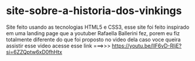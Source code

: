 # site-sobre-a-historia-dos-vinkings
Site feito usando as tecnologias HTML5 e CSS3, esse site foi feito inspirado em uma landing page que a youtuber Rafaella Ballerini fez, porem eu fiz totalmente diferente do que foi proposto no video dela caso voce queira assistir esse video acesse esse link ===>>>  https://youtu.be/llF6vD-RljE?si=6ZZQptw6xD0fhHtx
